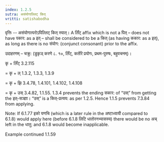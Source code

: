 ```yaml
---
index: 1.2.5
sutra: असंयोगाल्लिट् कित्
vritti: satishabodha
---
```



वृत्तिः -- असंयोगात्परोऽपिल्लिट् कित् स्यात्। A लिँट् affix which is not a पित् – does not have पकार: as a इत् – shall be considered to be a कित् (as having ककार: as a इत्), as long as there is no संयोग: (conjunct consonant) prior to the affix.


उदाहरणम् – चक्रु: (डुकृञ् करणे ८. १०, लिँट्, कर्तरि प्रयोगः, प्रथम-पुरुषः, बहुवचनम्)।


कृ + लिँट् 3.2.115

= कृ + ल् 1.3.2, 1.3.3, 1.3.9

= कृ + झि 3.4.78, 1.4.101, 1.4.102, 1.4.108

= कृ + उस् 3.4.82, 1.1.55. 1.3.4 prevents the ending सकार: of “उस्” from getting the इत्-सञ्ज्ञा। “उस्” is a कित्-प्रत्यय: as per 1.2.5. Hence 1.1.5 prevents 7.3.84 from applying.


Note: If 6.1.77 इको यणचि (which is a later rule in the अष्टाध्यायी compared to 6.1.8) would apply here (before 6.1.8 लिटि धातोरनभ्यासस्य) there would be no अच् left in the धातु: and 6.1.8 would become inapplicable.


Example continued 1.1.59

